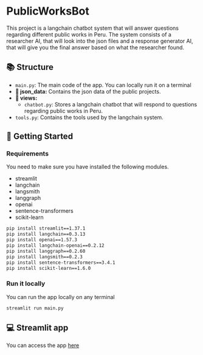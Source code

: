 # PublicWorksBot
This project is a langchain chatbot system that will answer questions regarding different public works in Peru. The system consists of a researcher AI, that will look into the json files and a response generator AI, that will give you the final answer based on what the researcher found.

## 📚 Structure
- `main.py`: The main code of the app. You can locally run it on a terminal
- **📁 json_data:** Contains the json data of the public projects.
- **📁 views:**
  - `chatbot.py`: Stores a langchain chatbot that will respond to questions regarding public works in Peru.
- `tools.py`: Contains the tools used by the langchain system.

## 💬 Getting Started

### Requirements
You need to make sure you have installed the following modules.
- streamlit
- langchain
- langsmith
- langgraph
- openai
- sentence-transformers
- scikit-learn

```bash
pip install streamlit==1.37.1
pip install langchain==0.3.13
pip install openai==1.57.3
pip install langchain-openai==0.2.12
pip install langgraph==0.2.60
pip install langsmith==0.2.3 
pip install sentence-transformers==3.4.1
pip install scikit-learn==1.6.0
```

### Run it locally
You can run the app locally on any terminal

```bash
streamlit run main.py
```

## 💻 Streamlit app
You can access the app [here](https://publicworksbot.streamlit.app/)    

